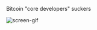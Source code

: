 Bitcoin "core developers" suckers

![screen-gif](https://jethrosleestak.com/wp-content/uploads/2017/05/mr-dickhead-how-bout-dat-booty-v7.gif)
